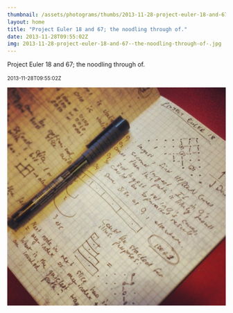 ```yaml
---
thumbnail: /assets/photograms/thumbs/2013-11-28-project-euler-18-and-67--the-noodling-through-of-.jpg
layout: home
title: "Project Euler 18 and 67; the noodling through of."
date: 2013-11-28T09:55:02Z
img: 2013-11-28-project-euler-18-and-67--the-noodling-through-of-.jpg
---
```


Project Euler 18 and 67; the noodling through of.

<small>2013-11-28T09:55:02Z</small>

![Project Euler 18 and 67; the noodling through of.](/assets/photograms/original/2013-11-28-project-euler-18-and-67--the-noodling-through-of-.jpg)
